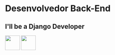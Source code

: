 # Desenvolvedor Back-End
## I'll be a Django Developer 
<img src="https://cdn.jsdelivr.net/gh/devicons/devicon@latest/icons/python/python-original.svg" width="48px" height="48px"/> <img src="https://cdn.jsdelivr.net/gh/devicons/devicon@latest/icons/django/django-plain.svg" width="48px" height="48px"/>

<!-- <img src='https://github-readme-stats.vercel.app/api?username=AlvaroSousa0&theme=dark&include_all_commits=true'> -->
